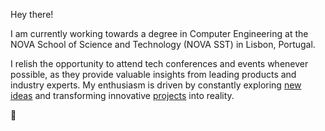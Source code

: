 
Hey there! 

I am currently working towards a degree in Computer Engineering at the NOVA School of Science and Technology (NOVA SST) in Lisbon, Portugal. 

I relish the opportunity to attend tech conferences and events whenever possible, as they provide valuable insights from leading products and industry experts. My enthusiasm is driven by constantly exploring [new ideas](https://gabfon.com/notes) and transforming innovative [projects](https://gabfon.com/projects) into reality.

🤙
